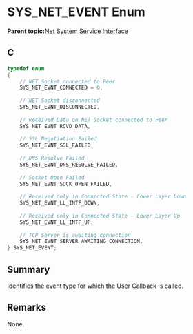 # SYS\_NET\_EVENT Enum

**Parent topic:**[Net System Service Interface](GUID-010BB62D-452D-4B87-9F43-FDA5BF80F6AF.md)

## C

```c
typedef enum
{
    // NET Socket connected to Peer
    SYS_NET_EVNT_CONNECTED = 0,
    
    // NET Socket disconnected
    SYS_NET_EVNT_DISCONNECTED,
    
    // Received Data on NET Socket connected to Peer
    SYS_NET_EVNT_RCVD_DATA,
    
    // SSL Negotiation Failed
    SYS_NET_EVNT_SSL_FAILED,
    
    // DNS Resolve Failed
    SYS_NET_EVNT_DNS_RESOLVE_FAILED,
    
    // Socket Open Failed
    SYS_NET_EVNT_SOCK_OPEN_FAILED,
    
    // Received only in Connected State - Lower Layer Down
    SYS_NET_EVNT_LL_INTF_DOWN,
    
    // Received only in Connected State - Lower Layer Up
    SYS_NET_EVNT_LL_INTF_UP,
    
    // TCP Server is awaiting connection
    SYS_NET_EVNT_SERVER_AWAITING_CONNECTION,
} SYS_NET_EVENT;

```

## Summary

Identifies the event type for which the User Callback is called.

## Remarks

None.

